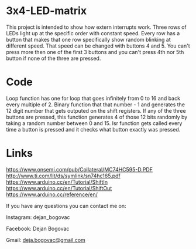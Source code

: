 # 3x4-LED-matrix

This project is intended to show how extern interrupts work. Three rows of LEDs light up at the specific order with constant speed.
Every row has a button that makes that one row specifically show random blinking at different speed. That speed can be changed with buttons 4 and 5.
You can't press more then one of the first 3 buttons and you can't press 4th nor 5th button if none of the three are pressed.

# Code

Loop function has one for loop that goes infinitely from 0 to 16 and back every multiple of 2.
Binary function that that number - 1 and generates the 12 digit number that gets outputed on the shift registers. If any of the three buttons are pressed, this function generates 4 of those 12 bits randomly by taking a random number between 0 and 15.
Isr function gets called every time a button is pressed and it checks what button exactly was pressed.

# Links

https://www.onsemi.com/pub/Collateral/MC74HC595-D.PDF                                                         
http://www.ti.com/lit/ds/symlink/sn74hc165.pdf                                                                
https://www.arduino.cc/en/Tutorial/ShiftIn                                                                    
https://www.arduino.cc/en/Tutorial/ShiftOut                                                                   
https://www.arduino.cc/reference/en/                                                                          

If you have any questions you can contact me on:

Instagram: dejan_bogovac

Facebook: Dejan Bogovac

Gmail: deja.bogovac@gmail.com
